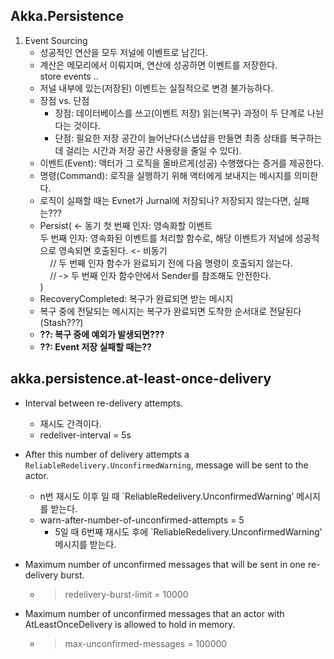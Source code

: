 ## Akka.Persistence
1. Event Sourcing
   - 성공적인 연산을 모두 저널에 이벤트로 남긴다.
   - 계산은 메모리에서 이뤄지며, 연산에 성공하면 이벤트를 저장한다.  
     store events ..
   - 저널 내부에 있는(저장된) 이벤트는 실질적으로 변경 불가능하다.
   - 장점 vs. 단점
      - 장점: 데이터베이스를 쓰고(이벤트 저장) 읽는(복구) 과정이 두 단계로 나뉜다는 것이다.
      - 단점: 필요한 저장 공간이 늘어난다(스냅샵을 만들면 최종 상태를 복구하는 데 걸리는 시간과 저장 공간 사용량을 줄일 수 있다).
   - 이벤트(Event): 액터가 그 로직을 올바르게(성공) 수행했다는 증거를 제공한다.
   - 명령(Command): 로직을 실행하기 위해 액터에게 보내지는 메시지를 의미한다.
   - 로직이 실패할 때는 Evnet가 Jurnal에 저장되나? 저장되지 않는다면, 실패는???
   - Persist(  <- 동기 
      첫 번째 인자: 영속화할 이벤트  
      두 번째 인자: 영속화된 이벤트를 처리할 함수로, 해당 이벤트가 저널에 성공적으로 영속되면 호출된다. <- 비동기  
         &nbsp;&nbsp;&nbsp;   // 두 번째 인자 함수가 완료되기 전에 다음 명령이 호출되지 않는다.  
         &nbsp;&nbsp;&nbsp;   // -> 두 번째 인자 함수안에서 Sender를 참조해도 안전한다.  
     )  
   - RecoveryCompleted: 복구가 완료되면 받는 메시지
   - 복구 중에 전달되는 메시지는 복구가 완료되면 도착한 순서대로 전달된다(Stash???)  
   - **??: 복구 중에 예외가 발생되면???**
   - **??: Event 저장 실패할 때는??**
  

## akka.persistence.at-least-once-delivery

- Interval between re-delivery attempts.
   - 재시도 간격이다.
   - redeliver-interval = 5s

- After this number of delivery attempts a `ReliableRedelivery.UnconfirmedWarning`, message will be sent to the actor.
   - n번 재시도 이후 일 때 `ReliableRedelivery.UnconfirmedWarning' 메시지를 받는다.
   - warn-after-number-of-unconfirmed-attempts = 5
     - 5일 때 6번째 재시도 후에 `ReliableRedelivery.UnconfirmedWarning' 메시지를 받는다.

- Maximum number of unconfirmed messages that will be sent in one re-delivery burst.
   - > redelivery-burst-limit = 10000

- Maximum number of unconfirmed messages that an actor with AtLeastOnceDelivery is allowed to hold in memory.
   - > max-unconfirmed-messages = 100000
